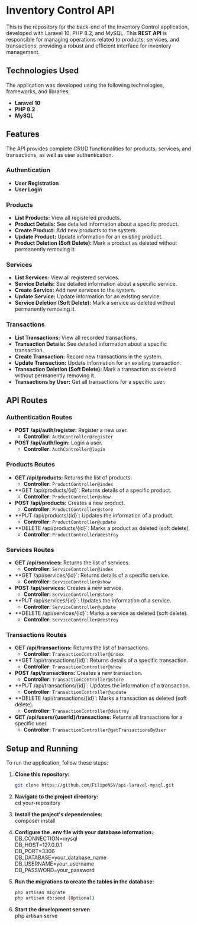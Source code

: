 # Inventory Control API

This is the repository for the back-end of the Inventory Control application, developed with Laravel 10, PHP 8.2, and MySQL. This **REST API** is responsible for managing operations related to products, services, and transactions, providing a robust and efficient interface for inventory management.

## Technologies Used

The application was developed using the following technologies, frameworks, and libraries:

- **Laravel 10**
- **PHP 8.2**
- **MySQL**

## Features

The API provides complete CRUD functionalities for products, services, and transactions, as well as user authentication.

### Authentication

- **User Registration**
- **User Login**

### Products

- **List Products:** View all registered products.
- **Product Details:** See detailed information about a specific product.
- **Create Product:** Add new products to the system.
- **Update Product:** Update information for an existing product.
- **Product Deletion (Soft Delete):** Mark a product as deleted without permanently removing it.

### Services

- **List Services:** View all registered services.
- **Service Details:** See detailed information about a specific service.
- **Create Service:** Add new services to the system.
- **Update Service:** Update information for an existing service.
- **Service Deletion (Soft Delete):** Mark a service as deleted without permanently removing it.

### Transactions

- **List Transactions:** View all recorded transactions.
- **Transaction Details:** See detailed information about a specific transaction.
- **Create Transaction:** Record new transactions in the system.
- **Update Transaction:** Update information for an existing transaction.
- **Transaction Deletion (Soft Delete):** Mark a transaction as deleted without permanently removing it.
- **Transactions by User:** Get all transactions for a specific user.

## API Routes

### Authentication Routes

- **POST /api/auth/register:** Register a new user.
  - **Controller:** `AuthController@register`
- **POST /api/auth/login:** Login a user.
  - **Controller:** `AuthController@login`

### Products Routes

- **GET /api/products:** Returns the list of products.
  - **Controller:** `ProductController@index`
- **GET /api/products/{id}`: Returns details of a specific product.
  - **Controller:** `ProductController@show`
- **POST /api/products:** Creates a new product.
  - **Controller:** `ProductController@store`
- **PUT /api/products/{id}`: Updates the information of a product.
  - **Controller:** `ProductController@update`
- **DELETE /api/products/{id}`: Marks a product as deleted (soft delete).
  - **Controller:** `ProductController@destroy`

### Services Routes

- **GET /api/services:** Returns the list of services.
  - **Controller:** `ServiceController@index`
- **GET /api/services/{id}`: Returns details of a specific service.
  - **Controller:** `ServiceController@show`
- **POST /api/services:** Creates a new service.
  - **Controller:** `ServiceController@store`
- **PUT /api/services/{id}`: Updates the information of a service.
  - **Controller:** `ServiceController@update`
- **DELETE /api/services/{id}`: Marks a service as deleted (soft delete).
  - **Controller:** `ServiceController@destroy`

### Transactions Routes

- **GET /api/transactions:** Returns the list of transactions.
  - **Controller:** `TransactionController@index`
- **GET /api/transactions/{id}`: Returns details of a specific transaction.
  - **Controller:** `TransactionController@show`
- **POST /api/transactions:** Creates a new transaction.
  - **Controller:** `TransactionController@store`
- **PUT /api/transactions/{id}`: Updates the information of a transaction.
  - **Controller:** `TransactionController@update`
- **DELETE /api/transactions/{id}`: Marks a transaction as deleted (soft delete).
  - **Controller:** `TransactionController@destroy`
- **GET /api/users/{userId}/transactions:** Returns all transactions for a specific user.
  - **Controller:** `TransactionController@getTransactionsByUser`

## Setup and Running

To run the application, follow these steps:

1. **Clone this repository:**
   ```sh
   git clone https://github.com/FilipeNSV/api-laravel-mysql.git

2. **Navigate to the project directory:** \
cd your-repository

3. **Install the project's dependencies:** \
composer install

4. **Configure the .env file with your database information:** \
DB_CONNECTION=mysql \
DB_HOST=127.0.0.1 \
DB_PORT=3306 \
DB_DATABASE=your_database_name \
DB_USERNAME=your_username \
DB_PASSWORD=your_password

5. **Run the migrations to create the tables in the database:**
   ```sh
   php artisan migrate
   php artisan db:seed (Optional)

6. **Start the development server:** \
php artisan serve